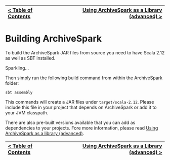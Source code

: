 [< Table of Contents](README.md) | [Using ArchiveSpark as a Library (advanced) >](Using_Library.md)
:---|---:

# Building ArchiveSpark

To build the ArchiveSpark JAR files from source you need to have Scala 2.12 as well as SBT installed.

Sparkling...

Then simply run the following build command from within the ArchiveSpark folder:

`sbt assembly`

This commands will create a JAR files under `target/scala-2.12`.
Please include this file in your project that depends on ArchiveSpark or add it to your JVM classpath.

There are also pre-built versions available that you can add as dependencies to your projects.
Fore more information, please read [Using ArchiveSpark as a library (advanced)](Using_Library.md).

[< Table of Contents](README.md) | [Using ArchiveSpark as a Library (advanced) >](Using_Library.md)
:---|---: